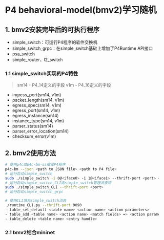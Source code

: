 # P4 behavioral-model(bmv2)学习随机
## 1. bmv2安装完毕后的可执行程序
- simple_switch：可运行P4程序的软件交换机
- simple_switch_grpc：在simple_switch基础上增加了P4Runtime API接口
- psa_switch
- simple_router、l2_switch
### 1.1 simple_switch实现的P4特性
> sm14 - P4_14定义的字段
> v1m - P4_16定义的字段
- ingress_port(sm14, v1m)
- packet_length(sm14, v1m)
- egress_spec(sm14, v1m)
- egress_port(sm14, v1m)
- egress_instance(sm14)
- instance_type(sm14, v1m)
- parser_status(sm14)
- parser_error_location(sm14)
- checksum_error(v1m)
## 2. bmv2使用方法
```sh
# 使用p4c或p4c-bm-ss编译P4程序
p4c-bm --json <path to JSON file> <path to P4 file>
# 运行启动simple_switch
sudo ./simple_switch -i 0@<iface0> -i 1@<iface1> --thrift-port <port> <path to JSON file>
# 运行启动simple_switch_CLI向simple_switch管理流表项
sudo ./simple_switch_CLI --thrift-port <port>
# 运行启动simple_switch_grpc

# 使用CLI填充simple_switch流表
./runtime_CLI.py --thrift-port 9090
- table_set_default <table name> <action name> <action parameters>
- table_add <table name> <action name> <match fields> => <action parameters> [priority]
- table_delete <table name> <entry handle>
```
### 2.1 bmv2结合mininet
```sh

```
